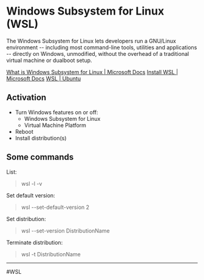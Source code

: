 # Windows Subsystem for Linux (WSL)
The Windows Subsystem for Linux lets developers run a GNU/Linux environment -- including most command-line tools, utilities and applications -- directly on Windows, unmodified, without the overhead of a traditional virtual machine or dualboot setup.

[What is Windows Subsystem for Linux | Microsoft Docs](https://docs.microsoft.com/en-us/windows/wsl/about)
[Install WSL | Microsoft Docs](https://docs.microsoft.com/en-us/windows/wsl/install)
[WSL | Ubuntu](https://ubuntu.com/wsl)

## Activation
- Turn Windows features on or off:
	- Windows Subsystem for Linux
	- Virtual Machine Platform
- Reboot
- Install distribution(s)

## Some commands
List:
> wsl -l -v

Set default version:
> wsl --set-default-version 2

Set distribution:
> wsl --set-version DistributionName

Terminate distribution:
> wsl -t DistributionName



---
#WSL